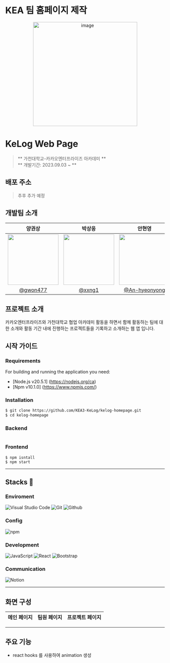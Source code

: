 # KEA 팀 홈페이지 제작

<div align="center">
<img width="329" alt="image" src="/Users/yangks/Desktop/Projects/KEA testing/kelog-homepage/public/img/logo-nav.png" />
</div>
 
# KeLog Web Page
> ** 가천대학교-카카오엔터프라이즈 아카데미 ** <br /> ** 개발기간: 2023.09.03 ~ **

## 배포 주소
> 추후 추가 예정

## 개발팀 소개
| 양권상 | 박상웅 | 안현영 | 홍윤기 |
|:-----------:|:--------:|:------:|:---------:|
|<img width="160px" src="/Users/yangks/Desktop/Projects/KEA/testing/kelog-homepage/public/img/gwonsangprofile_img.png"/> | <img width="160px" src="/Users/yangks/Desktop/Projects/KEA/testing/kelog-homepage/public/img/Sangwongprofile_img.jpg" /> | <img width="160px" src="/Users/yangks/Desktop/Projects/KEA/testing/kelog-homepage/public/img/Hyeonprofile_img.jpg"/> | <img width="160px" src="/Users/yangks/Desktop/Projects/KEA/testing/kelog-homepage/public/img/Yungyiprofile_img.png" />|
|[@gwon477](https://github.com/gwon477)|[@xxng1](https://github.com/xxng1)|[@An-hyeonyong](https://github.com/An-hyeonyong)|[@dbsrl1026](https://github.com/dbsrl1026)|

## 프로젝트 소개

카카오엔터프라이즈와 가천대학교 협업 아카데미 활동을 하면서 함께 활동하는 팀에 대한 소개와 활동 기간 내에 진행하는 프로젝트들을 기록하고 소개하는 웹 앱 입니다.

## 시작 가이드
### Requirements
For building and running the application you need:

- [Node.js v20.5.1] (https://nodejs.org/ca)
- [Npm v10.1.0] (https://www.npmjs.com/)

### Installation
```bash
$ git clone https://github.com/KEA3-KeLog/kelog-homepage.git
$ cd kelog-homepage
```

### Backend
```
```

### Frontend
```
$ npm isntall
$ npm start
```

---

## Stacks 📌

### Enviroment
![Visual Studio Code](https://img.shields.io/badge/Visual%20Studio%20Code-007ACC?style=for-the-badge&logo=Visual%20Studio%20Code&logoColor=white)
![Git](https://img.shields.io/badge/Git-F05032?style=for-the-badge&logo=Git&logoColor=white)
![Github](https://img.shields.io/badge/GitHub-181717?style=for-the-badge&logo=GitHub&logoColor=white)    

### Config
![npm](https://img.shields.io/badge/npm-CB3837?style=for-the-badge&logo=npm&logoColor=white)        

### Development
![JavaScript](https://img.shields.io/badge/JavaScript-F7DF1E?style=for-the-badge&logo=Javascript&logoColor=white)
![React](https://img.shields.io/badge/React-20232A?style=for-the-badge&logo=react&logoColor=61DAFB)
![Bootstrap](https://img.shields.io/badge/Bootstrap-7952B3?style=for-the-badge&logo=Bootstrap&logoColor=white)


### Communication
![Notion](https://img.shields.io/badge/Notion-000000?style=for-the-badge&logo=Notion&logoColor=white)

---

## 화면 구성
|메인 페이지|팀원 페이지|프로젝트 페이지|
|:---:|:---:|:----:|

---
## 주요 기능
- react hooks 를 사용하여 animation 생성


